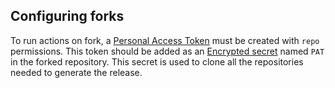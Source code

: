 Configuring forks
-----------------

To run actions on fork, a [Personal Access Token](https://docs.github.com/en/github/authenticating-to-github/keeping-your-account-and-data-secure/creating-a-personal-access-token) 
must be created with `repo` permissions. This token should be added as an [Encrypted secret](https://docs.github.com/en/actions/reference/encrypted-secrets)
named `PAT` in the forked repository. This secret is used to clone all the repositories needed to generate the 
release.  
